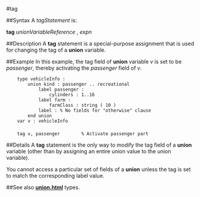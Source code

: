 
#tag

##Syntax
A _tagStatement_ is:


**tag** _unionVariableReference_ , _expn_



##Description
A **tag** statement is a special-purpose assignment that is used for changing the tag of a **union** variable.


##Example
In this example, the tag field of **union** variable _v_ is set to be _passenger_, thereby activating the _passenger_ field of _v_.

        type vehicleInfo :
            union kind : passenger .. recreational
                label passenger :
                    cylinders : 1..16
                label farm :
                    farmClass : string ( 10 )
                label : % No fields for "otherwise" clause
            end union
        var v : vehicleInfo
        
        tag v, passenger        % Activate passenger part
##Details
A **tag** statement is the only way to modify the tag field of a **union** variable (other than by assigning an entire union value to the union variable).

You cannot  access a particular set of fields of a **union** unless the tag is set to match the corresponding label value.


##See also
**[union.html](union)** types.

